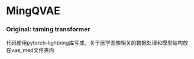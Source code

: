 # MingQVAE

### Original: taming transformer

代码使用pytorch-lightning库写成，关于医学图像相关的数据处理和模型结构放在vae_med文件夹内
